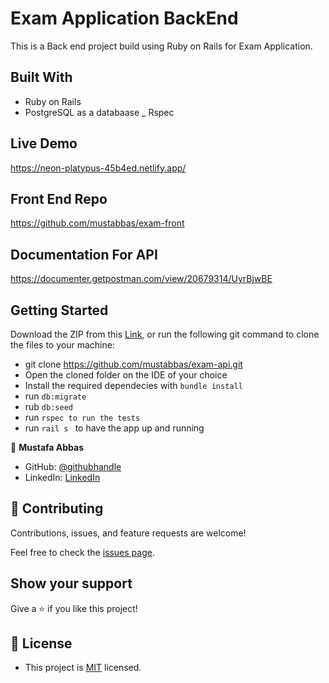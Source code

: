 # Exam Application BackEnd 

This is a Back end project build using Ruby on Rails for Exam Application.


## Built With

- Ruby on Rails
- PostgreSQL as a databaase
_ Rspec

## Live Demo
https://neon-platypus-45b4ed.netlify.app/


## Front End Repo
https://github.com/mustabbas/exam-front

## Documentation For API
https://documenter.getpostman.com/view/20679314/UyrBjwBE


## Getting Started

Download the ZIP from this [Link](https://github.com/mustabbas/exam-api), or run the following git command to clone the files to your machine:

- git clone https://github.com/mustabbas/exam-api.git
- Open the cloned folder on the IDE of your choice
- Install the required dependecies with `bundle install`
- run `db:migrate`
- rub `db:seed`
- run `rspec to run the tests`
- run `rail s ` to have the app up and running


👤 **Mustafa Abbas**

- GitHub: [@githubhandle](https://github.com/mustabbas)
- LinkedIn: [LinkedIn](https://www.linkedin.com/in/mustabbas/)


## 🤝 Contributing

Contributions, issues, and feature requests are welcome!

Feel free to check the [issues page](https://github.com/mustabbas/exam-api/issues).

## Show your support

Give a ⭐️ if you like this project!

## 📝 License
- This project is [MIT](./MIT.md) licensed.
